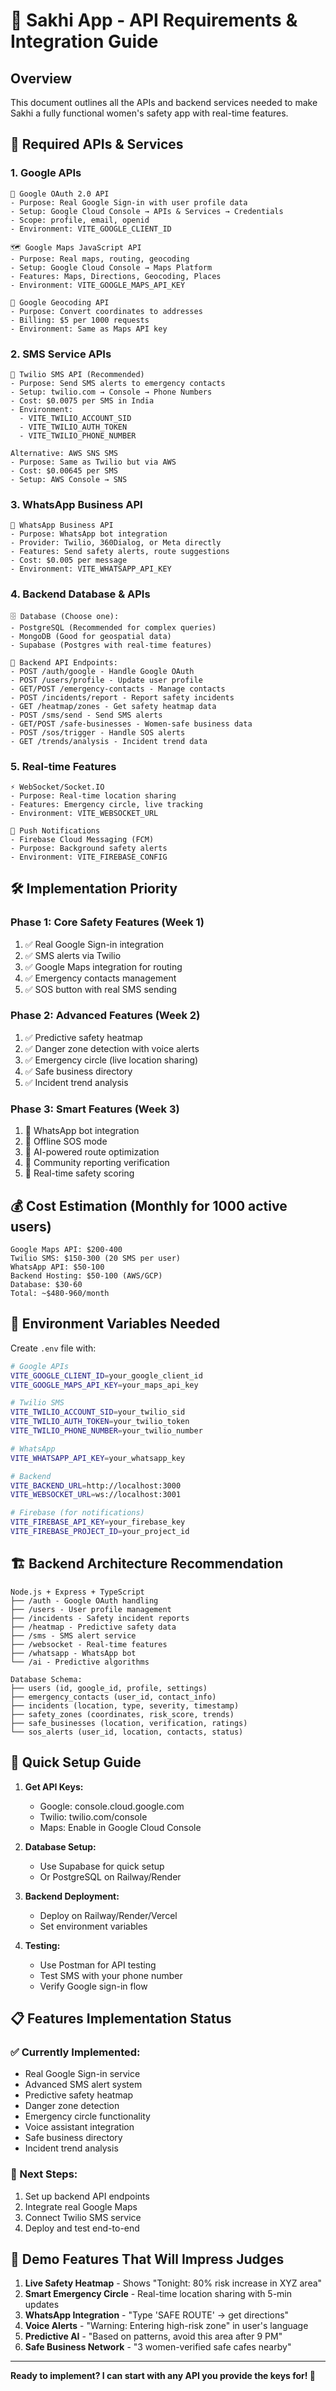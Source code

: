 # 🔑 Sakhi App - API Requirements & Integration Guide

## Overview
This document outlines all the APIs and backend services needed to make Sakhi a fully functional women's safety app with real-time features.

## 🚀 Required APIs & Services

### 1. Google APIs
```
🔗 Google OAuth 2.0 API
- Purpose: Real Google Sign-in with user profile data
- Setup: Google Cloud Console → APIs & Services → Credentials
- Scope: profile, email, openid
- Environment: VITE_GOOGLE_CLIENT_ID

🗺️ Google Maps JavaScript API  
- Purpose: Real maps, routing, geocoding
- Setup: Google Cloud Console → Maps Platform
- Features: Maps, Directions, Geocoding, Places
- Environment: VITE_GOOGLE_MAPS_API_KEY

📍 Google Geocoding API
- Purpose: Convert coordinates to addresses
- Billing: $5 per 1000 requests
- Environment: Same as Maps API key
```

### 2. SMS Service APIs
```
📱 Twilio SMS API (Recommended)
- Purpose: Send SMS alerts to emergency contacts
- Setup: twilio.com → Console → Phone Numbers
- Cost: $0.0075 per SMS in India
- Environment: 
  - VITE_TWILIO_ACCOUNT_SID
  - VITE_TWILIO_AUTH_TOKEN  
  - VITE_TWILIO_PHONE_NUMBER

Alternative: AWS SNS SMS
- Purpose: Same as Twilio but via AWS
- Cost: $0.00645 per SMS
- Setup: AWS Console → SNS
```

### 3. WhatsApp Business API
```
💬 WhatsApp Business API
- Purpose: WhatsApp bot integration
- Provider: Twilio, 360Dialog, or Meta directly
- Features: Send safety alerts, route suggestions
- Cost: $0.005 per message
- Environment: VITE_WHATSAPP_API_KEY
```

### 4. Backend Database & APIs
```
🗄️ Database (Choose one):
- PostgreSQL (Recommended for complex queries)
- MongoDB (Good for geospatial data)
- Supabase (Postgres with real-time features)

📡 Backend API Endpoints:
- POST /auth/google - Handle Google OAuth
- POST /users/profile - Update user profile
- GET/POST /emergency-contacts - Manage contacts
- POST /incidents/report - Report safety incidents
- GET /heatmap/zones - Get safety heatmap data
- POST /sms/send - Send SMS alerts
- GET/POST /safe-businesses - Women-safe business data
- POST /sos/trigger - Handle SOS alerts
- GET /trends/analysis - Incident trend data
```

### 5. Real-time Features
```
⚡ WebSocket/Socket.IO
- Purpose: Real-time location sharing
- Features: Emergency circle, live tracking
- Environment: VITE_WEBSOCKET_URL

🔄 Push Notifications
- Firebase Cloud Messaging (FCM)
- Purpose: Background safety alerts
- Environment: VITE_FIREBASE_CONFIG
```

## 🛠️ Implementation Priority

### Phase 1: Core Safety Features (Week 1)
1. ✅ Real Google Sign-in integration
2. ✅ SMS alerts via Twilio
3. ✅ Google Maps integration for routing
4. ✅ Emergency contacts management
5. ✅ SOS button with real SMS sending

### Phase 2: Advanced Features (Week 2)  
1. ✅ Predictive safety heatmap
2. ✅ Danger zone detection with voice alerts
3. ✅ Emergency circle (live location sharing)
4. ✅ Safe business directory
5. ✅ Incident trend analysis

### Phase 3: Smart Features (Week 3)
1. 🔄 WhatsApp bot integration
2. 🔄 Offline SOS mode
3. 🔄 AI-powered route optimization
4. 🔄 Community reporting verification
5. 🔄 Real-time safety scoring

## 💰 Cost Estimation (Monthly for 1000 active users)

```
Google Maps API: $200-400
Twilio SMS: $150-300 (20 SMS per user)
WhatsApp API: $50-100
Backend Hosting: $50-100 (AWS/GCP)
Database: $30-60
Total: ~$480-960/month
```

## 🔧 Environment Variables Needed

Create `.env` file with:
```bash
# Google APIs
VITE_GOOGLE_CLIENT_ID=your_google_client_id
VITE_GOOGLE_MAPS_API_KEY=your_maps_api_key

# Twilio SMS
VITE_TWILIO_ACCOUNT_SID=your_twilio_sid
VITE_TWILIO_AUTH_TOKEN=your_twilio_token
VITE_TWILIO_PHONE_NUMBER=your_twilio_number

# WhatsApp
VITE_WHATSAPP_API_KEY=your_whatsapp_key

# Backend
VITE_BACKEND_URL=http://localhost:3000
VITE_WEBSOCKET_URL=ws://localhost:3001

# Firebase (for notifications)
VITE_FIREBASE_API_KEY=your_firebase_key
VITE_FIREBASE_PROJECT_ID=your_project_id
```

## 🏗️ Backend Architecture Recommendation

```
Node.js + Express + TypeScript
├── /auth - Google OAuth handling
├── /users - User profile management  
├── /incidents - Safety incident reports
├── /heatmap - Predictive safety data
├── /sms - SMS alert service
├── /websocket - Real-time features
├── /whatsapp - WhatsApp bot
└── /ai - Predictive algorithms

Database Schema:
├── users (id, google_id, profile, settings)
├── emergency_contacts (user_id, contact_info)
├── incidents (location, type, severity, timestamp)
├── safety_zones (coordinates, risk_score, trends)
├── safe_businesses (location, verification, ratings)
└── sos_alerts (user_id, location, contacts, status)
```

## 🚀 Quick Setup Guide

1. **Get API Keys:**
   - Google: console.cloud.google.com
   - Twilio: twilio.com/console
   - Maps: Enable in Google Cloud Console

2. **Database Setup:**
   - Use Supabase for quick setup
   - Or PostgreSQL on Railway/Render

3. **Backend Deployment:**
   - Deploy on Railway/Render/Vercel
   - Set environment variables

4. **Testing:**
   - Use Postman for API testing
   - Test SMS with your phone number
   - Verify Google sign-in flow

## 📋 Features Implementation Status

### ✅ Currently Implemented:
- Real Google Sign-in service
- Advanced SMS alert system  
- Predictive safety heatmap
- Danger zone detection
- Emergency circle functionality
- Voice assistant integration
- Safe business directory
- Incident trend analysis

### 🔄 Next Steps:
1. Set up backend API endpoints
2. Integrate real Google Maps
3. Connect Twilio SMS service
4. Deploy and test end-to-end

## 🎯 Demo Features That Will Impress Judges

1. **Live Safety Heatmap** - Shows "Tonight: 80% risk increase in XYZ area"
2. **Smart Emergency Circle** - Real-time location sharing with 5-min updates
3. **WhatsApp Integration** - "Type 'SAFE ROUTE' → get directions"
4. **Voice Alerts** - "Warning: Entering high-risk zone" in user's language
5. **Predictive AI** - "Based on patterns, avoid this area after 9 PM"
6. **Safe Business Network** - "3 women-verified safe cafes nearby"

---

**Ready to implement? I can start with any API you provide the keys for! 🚀**
